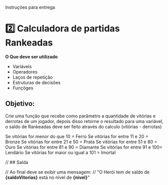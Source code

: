 Instruções para entrega
  # 2️⃣ Calculadora de partidas Rankeadas
 **O Que deve ser utilizado**

 - Variáveis
 - Operadores
 - Laços de repetição
 - Estruturas de decisões
 - Funçõges

 ## Objetivo:

 Crie uma função que recebe como parâmetro a quantidade de vitórias e derrotas de um jogador,
 depois disso retorne o resultado para uma variável, o saldo de Rankeadas deve ser feito através do calculo (vitórias - derrotas)

 Se vitórias for menor do que 10 = Ferro
 Se vitórias for entre 11 e 20 = Bronze
 Se vitórias for entre 21 e 50 = Prata
 Se vitórias for entre 51 e 80 = Ouro
 Se vitórias for entre 81 e 90 = Diamante
 Se vitórias for entre 91 e 100= Lendário
 Se vitórias for maior ou igual a 101 = Imortal

// ## Saída

// Ao final deve se exibir uma mensagem:
// "O Herói tem de saldo de **{saldoVitorias}** está no nível de **{nivel}**"